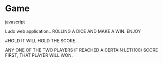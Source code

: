 # Game
javascript

Ludo web application..
ROLLING A DICE AND MAKE A WIN.
ENJOY

#HOLD
IT WILL HOLD THE SCORE..

ANY ONE OF THE TWO PLAYERS IF REACHED A CERTAIN LET(100) SCORE FIRST, THAT PLAYER WILL WON.
